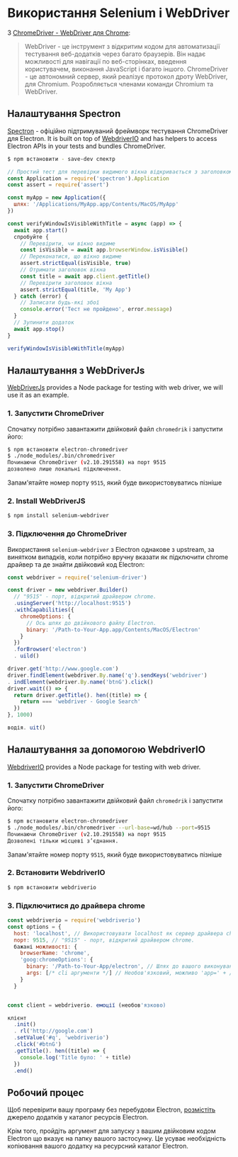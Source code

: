 # Використання Selenium і WebDriver

З [ChromeDriver - WebDriver для Chrome](https://sites.google.com/a/chromium.org/chromedriver/):

> WebDriver - це інструмент з відкритим кодом для автоматизації тестування веб-додатків через багато браузерів. Він надає можливості для навігації по веб-сторінках, введення користувачем, виконання JavaScript і багато іншого. ChromeDriver - це автономний сервер, який реалізує протокол дроту WebDriver, для Chromium. Розробляється членами команди Chromium та WebDriver.

## Налаштування Spectron

[Spectron](https://electronjs.org/spectron) - офіційно підтримуваний фреймворк тестування ChromeDriver для Electron. It is built on top of [WebdriverIO](https://webdriver.io/) and has helpers to access Electron APIs in your tests and bundles ChromeDriver.

```sh
$ npm встановити - save-dev спектр
```

```javascript
// Простий тест для перевірки видимого вікна відкривається з заголовком
const Application = require('spectron').Application
const assert = require('assert')

const myApp = new Application({
  шлях: '/Applications/MyApp.app/Contents/MacOS/MyApp'
})

const verifyWindowIsVisibleWithTitle = async (app) => {
  await app.start()
  спробуйте {
    // Перевірити, чи вікно видиме
    const isVisible = await app.browserWindow.isVisible()
    // Переконатися, що вікно видиме
    assert.strictEqual(isVisible, true)
    // Отримати заголовок вікна
    const title = await app.client.getTitle()
    // Перевірити заголовок вікна
    assert.strictEqual(title, 'My App')
  } catch (error) {
    // Записати будь-які збої
    console.error('Тест не пройдено', error.message)
  }
  // Зупинити додаток
  await app.stop()
}

verifyWindowIsVisibleWithTitle(myApp)
```

## Налаштування з WebDriverJs

[WebDriverJs](https://www.selenium.dev/selenium/docs/api/javascript/index.html) provides a Node package for testing with web driver, we will use it as an example.

### 1. Запустити ChromeDriver

Спочатку потрібно завантажити двійковий файл `chromedrik` і запустити його:

```sh
$ npm встановити electron-chromedriver
$ ./node_modules/.bin/chromedriver
Починаючи ChromeDriver (v2.10.291558) на порт 9515
дозволено лише локальні підключення.
```

Запам'ятайте номер порту `9515`, який буде використовуватись пізніше

### 2. Install WebDriverJS

```sh
$ npm install selenium-webdriver
```

### 3. Підключення до ChromeDriver

Використання `selenium-webdriver` з Electron однакове з upstream, за винятком випадків, коли потрібно вручну вказати як підключити chrome драйвер та де знайти двійковий код Electron:

```javascript
const webdriver = require('selenium-driver')

const driver = new webdriver.Builder()
  // "9515" - порт, відкритий драйвером chrome.
  .usingServer('http://localhost:9515')
  .withCapabilities({
    chromeOptions: {
      // Ось шлях до двійкового файлу Electron.
      binary: '/Path-to-Your-App.app/Contents/MacOS/Electron'
    }
  })
  .forBrowser('electron')
  . uild()

driver.get('http://www.google.com')
driver.findElement(webdriver.By.name('q').sendKeys('webdriver')
. indElement(webdriver.By.name('btnG').click()
driver.wait(() => {
  return driver.getTitle(). hen((title) => {
    return === 'webdriver - Google Search'
  })
}, 1000)

водія. uit()
```

## Налаштування за допомогою WebdriverIO

[WebdriverIO](https://webdriver.io/) provides a Node package for testing with web driver.

### 1. Запустити ChromeDriver

Спочатку потрібно завантажити двійковий файл `chromedrik` і запустити його:

```sh
$ npm встановити electron-chromedriver
$ ./node_modules/.bin/chromedriver --url-base=wd/hub --port=9515
Починаючи ChromeDriver (v2.10.291558) на порт 9515
Дозволені тільки місцеві з’єднання.
```

Запам'ятайте номер порту `9515`, який буде використовуватись пізніше

### 2. Встановити WebdriverIO

```sh
$ npm встановити webdriverio
```

### 3. Підключитися до драйвера chrome

```javascript
const webdriverio = require('webdriverio')
const options = {
  host: 'localhost', // Використовувати localhost як сервер драйвера chrome
  порт: 9515, // "9515" - порт, відкритий драйвером chrome.
  бажані можливості: {
    browserName: 'chrome',
    'goog:chromeOptions': {
      binary: '/Path-to-Your-App/electron', // Шлях до вашого виконуваного Electron binary.
      args: [/* cli аргументи */] // Необов'язковий, можливо 'app=' + /path/to/your/app/
    }
  }


const client = webdriverio. емоції (необов'язково)

клієнт
  .init()
  . rl('http://google.com')
  .setValue('#q', 'webdriverio')
  .click('#btnG')
  .getTitle(). hen((title) => {
    console.log('Title було: ' + title)
  })
  .end()
```

## Робочий процес

Щоб перевірити вашу програму без перебудови Electron, [розмістіть](https://github.com/electron/electron/blob/master/docs/tutorial/application-distribution.md) джерело додатків у каталог ресурсів Electron.

Крім того, пройдіть аргумент для запуску з вашим двійковим кодом Electron що вказує на папку вашого застосунку. Це усуває необхідність копіювання вашого додатку на ресурсний каталог Electron.
